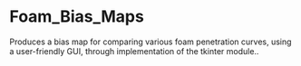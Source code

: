 # Foam_Bias_Maps
 Produces a bias map for comparing various foam penetration curves, using a user-friendly GUI, through implementation of the tkinter module..
